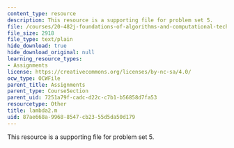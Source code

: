 ```yaml
---
content_type: resource
description: This resource is a supporting file for problem set 5.
file: /courses/20-482j-foundations-of-algorithms-and-computational-techniques-in-systems-biology-spring-2006/87ae668a99688547cb2355d5da50d179_lambda2.m
file_size: 2918
file_type: text/plain
hide_download: true
hide_download_original: null
learning_resource_types:
- Assignments
license: https://creativecommons.org/licenses/by-nc-sa/4.0/
ocw_type: OCWFile
parent_title: Assignments
parent_type: CourseSection
parent_uid: 7251a79f-cadc-d22c-c7b1-b56858d7fa53
resourcetype: Other
title: lambda2.m
uid: 87ae668a-9968-8547-cb23-55d5da50d179
---
```

This resource is a supporting file for problem set 5.